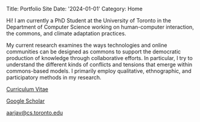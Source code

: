 Title: Portfolio Site
Date: '2024-01-01'
Category: Home
 
 <!-- ![me](/aarjav.jpeg) -->

Hi! 
I am currently a PhD Student at the University of Toronto in the Department of Computer Science working on human-computer interaction, the commons, and climate adaptation practices. 

My current research examines the ways technologies and online communities can be designed as commons to support the democratic production of knowledge through collaborative efforts. In particular, I try to understand the different kinds of conflicts and tensions that emerge within commons-based models. I primarily employ qualitative, ethnographic, and participatory methods in my research.

[Curriculum Vitae][def]

[Google Scholar][def1]

[aarjav@cs.toronto.edu][def2]

[def]: {static}/files/curriculum_vitae.pdf
[def1]: https://scholar.google.com/citations?user=Moh_sCUAAAAJ&hl=en
[def2]: mailto:aarjav@cs.toronto.edu